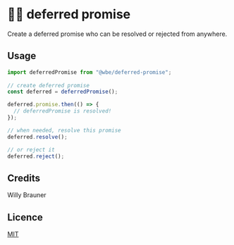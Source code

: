 # 🙏🏽 deferred promise

Create a deferred promise who can be resolved or rejected from anywhere.

## Usage

````js
import deferredPromise from "@wbe/deferred-promise";
 
// create deferred promise
const deferred = deferredPromise();

deferred.promise.then(() => {
  // deferredPromise is resolved! 
});

// when needed, resolve this promise  
deferred.resolve();

// or reject it
deferred.reject();
````

## Credits

Willy Brauner

## Licence 

[MIT](LICENSE)



